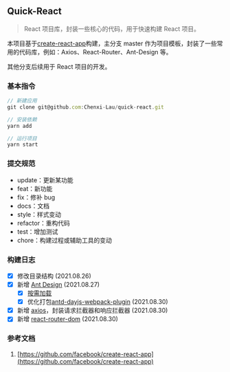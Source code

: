 <!--
 * @Author: 刘晨曦
 * @Date: 2021-08-26 16:19:51
 * @LastEditTime: 2021-09-04 12:01:36
 * @LastEditors: Please set LastEditors
 * @Description: In User Settings Edit
 * @FilePath: \react\react-demo\README.md
-->

## Quick-React

> React 项目库，封装一些核心的代码，用于快速构建 React 项目。

本项目基于[create-react-app](https://github.com/facebook/create-react-app)构建，主分支 master 作为项目模板，封装了一些常用的代码库，例如：Axios、React-Router、Ant-Design 等。

其他分支后续用于 React 项目的开发。

### 基本指令

```js
// 新建应用
git clone git@github.com:Chenxi-Lau/quick-react.git

// 安装依赖
yarn add

// 运行项目
yarn start
```

### 提交规范

- update：更新某功能
- feat：新功能
- fix：修补 bug
- docs：文档
- style：样式变动
- refactor：重构代码
- test：增加测试
- chore：构建过程或辅助工具的变动

### 构建日志

- [x] 修改目录结构 (2021.08.26)
- [x] 新增 [Ant Design](https://ant.design/docs/react/introduce-cn) (2021.08.27)
  - [x] [按需加载](https://zhuanlan.zhihu.com/p/163135023)
  - [x] 优化打包[antd-dayjs-webpack-plugin](https://github.com/ant-design/antd-dayjs-webpack-plugin) (2021.08.30)
- [x] 新增 [axios](https://github.com/axios/axios)，封装请求拦截器和响应拦截器 (2021.08.30)
- [x] 新增 [react-router-dom](https://www.npmjs.com/package/react-router-dom) (2021.08.30)

### 参考文档

1. [https://github.com/facebook/create-react-app](https://github.com/facebook/create-react-app)
